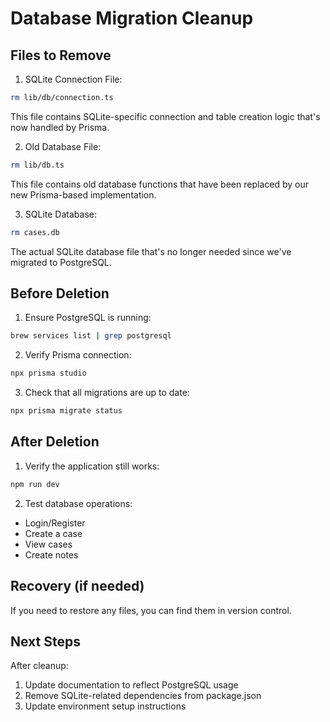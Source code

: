 # Database Migration Cleanup

## Files to Remove

1. SQLite Connection File:
```bash
rm lib/db/connection.ts
```
This file contains SQLite-specific connection and table creation logic that's now handled by Prisma.

2. Old Database File:
```bash
rm lib/db.ts
```
This file contains old database functions that have been replaced by our new Prisma-based implementation.

3. SQLite Database:
```bash
rm cases.db
```
The actual SQLite database file that's no longer needed since we've migrated to PostgreSQL.

## Before Deletion

1. Ensure PostgreSQL is running:
```bash
brew services list | grep postgresql
```

2. Verify Prisma connection:
```bash
npx prisma studio
```

3. Check that all migrations are up to date:
```bash
npx prisma migrate status
```

## After Deletion

1. Verify the application still works:
```bash
npm run dev
```

2. Test database operations:
- Login/Register
- Create a case
- View cases
- Create notes

## Recovery (if needed)

If you need to restore any files, you can find them in version control.

## Next Steps

After cleanup:
1. Update documentation to reflect PostgreSQL usage
2. Remove SQLite-related dependencies from package.json
3. Update environment setup instructions
